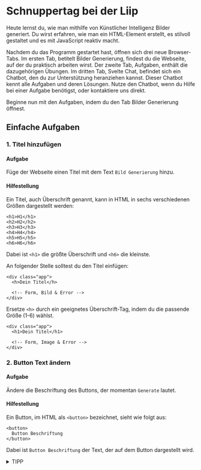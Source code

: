 # Schnuppertag bei der Liip

Heute lernst du, wie man mithilfe von Künstlicher Intelligenz Bilder generiert. Du wirst erfahren, wie man ein HTML-Element erstellt, es stilvoll gestaltet und es mit JavaScript reaktiv macht.

Nachdem du das Programm gestartet hast, öffnen sich drei neue Browser-Tabs. Im ersten Tab, betitelt Bilder Generierung, findest du die Webseite, auf der du praktisch arbeiten wirst. Der zweite Tab, Aufgaben, enthält die dazugehörigen Übungen. Im dritten Tab, Svelte Chat, befindet sich ein Chatbot, den du zur Unterstützung heranziehen kannst. Dieser Chatbot kennt alle Aufgaben und deren Lösungen. Nutze den Chatbot, wenn du Hilfe bei einer Aufgabe benötigst, oder kontaktiere uns direkt.

Beginne nun mit den Aufgaben, indem du den Tab Bilder Generierung öffnest.

## Einfache Aufgaben

### 1. Titel hinzufügen

#### Aufgabe

Füge der Webseite einen Titel mit dem Text `Bild Generierung` hinzu.

#### Hilfestellung

Ein Titel, auch Überschrift genannt, kann in HTML in sechs verschiedenen Größen dargestellt werden:

```svelte
<h1>H1</h1>
<h2>H2</h2>
<h3>H3</h3>
<h4>H4</h4>
<h5>H5</h5>
<h6>H6</h6>
```

Dabei ist `<h1>` die größte Überschrift und `<h6>` die kleinste.

An folgender Stelle solltest du den Titel einfügen:

```svelte
<div class="app">
  <h>Dein Titel</h>

  <!-- Form, Bild & Error -->
</div>
```

Ersetze `<h>` durch ein geeignetes Überschrift-Tag, indem du die passende Größe (1-6) wählst.

<div class="solution">

```svelte
<div class="app">
  <h1>Dein Titel</h1>

  <!-- Form, Image & Error -->
</div>
```

</div>

### 2. Button Text ändern

#### Aufgabe

Ändere die Beschriftung des Buttons, der momentan `Generate` lautet.

#### Hilfestellung

Ein Button, im HTML als `<button>` bezeichnet, sieht wie folgt aus:

```svelte
<button>
  Button Beschriftung
</button>
```

Dabei ist `Button Beschriftung` der Text, der auf dem Button dargestellt wird.

<details>
<summary>TIPP</summary>

Hier siehst du den Abschnitt, wo du die Beschriftung des Buttons verändern kannst.

```svelte
<button
  class="submit-button"
  on:click={handleGenerate}
>
  Neuer Button Text
</button>
```

<div class="solution">

```svelte
<div class="app">
  <form
    class="form"
    on:submit|preventDefault
  >
    <!-- Eingabeaufforderung -->

    <button
      class="submit-button"
      on:click={handleGenerate}
    >
      Neuer Button Text
    </button>
  </form>

  <!-- Bild & Fehlermeldung -->
</div>
```

</div>

### 3. Anweisungstext (Prompt) anpassen

#### Aufgabe

Vereinfache den aktuellen Prompt `"Eine siamesische Katze mit blauen Augen."`

Experimentiere ein wenig mit dem Prompt und betrachte, wie sich die Ergebnisse verändern.

#### Hilfestellung

Hier siehst du, wo du den Prompt verändern sollst.

```svelte
<script lang="ts">
  // Importiere notwendige Quellen und initialisiere Variablen.

  let prompt = "Eine siamesische Katze mit blauen Augen."; // <-- Hier Anpassungen vornehmen

  // Funktion zum Auslösen der Generierung
</script>
```

Verwende `let prompt` als Suchbegriff, nutze `CTRL + F` auf Windows & Linux oder `Command + F` auf MacOS, um dies zu tun.

<div class="solution">

```svelte
<script lang="ts">
  let prompt = "Ein neuer Prompt.";
</script>
```

</div>

### 4. Input & Button Styling

#### Aufgabe

Mit CSS kannst du die Erscheinung von HTML-Elementen anpassen, einschließlich ihrer Farbe, Form und Position.

Deine Aufgabe ist es, die Textfarbe, Hintergrundfarbe und Rahmenfarbe des Generierungsbuttons und des Eingabefelds für den Prompt zu ändern.

#### Hilfestellung

Zwei Klassen sind bereits vorgesehen und warten auf deine Anpassungen.

```svelte
<style>
  .prompt-input {
    /* Füge deine Eigenschaften hier ein. */
  }

  .submit-button {
    /* Füge deine Eigenschaften hier ein. */
  }
</style>
```

<details>
<summary>TIPP</summary>

Du kannst Eigenschaften wie `background`, `color` und `border` verwenden.

```css
.class {
  /* Du kannst die meisten Farben mit ihrem englischen Namen verwenden. */
  background: red;

  /* Gilt auch für Textfarbe. */
  color: black;

  /* Der Rahmen (border) setzt sich aus drei Werten zusammen. */
  /* Erst wird die Dicke angegeben, z.B. 1px. */
  /* Danach folgt der Stil des Rahmens. 'solid' für eine durchgezogene Linie, es gibt aber auch 'dotted' für gepunktet oder 'dashed' für gestrichelt. */
  /* Zu guter Letzt die Farbe des Rahmens, die wie bei background und color, in den meisten Fällen in Englisch angegeben wird. */
  border: 1px solid black;
}
```

</details>

<div class="solution">

```svelte
<style>
  .prompt-input {
    background: red;
    color: green;
  }

  .submit-button {
    background: orange;
    color: white;
  }
</style>
```

</div>

### 5. Lade-Indikator hinzufügen

#### Aufgabe

Ein Lade-Indikator wird verwendet, um anzuzeigen, dass etwas gerade geladen wird.

Hier siehst du ein Beispiel dafür:

<img src="assets/loading-indicator.gif" alt="Lade-Indikator" />

In deinem Fall soll jedoch ein Text eingesetzt werden, um zu signalisieren, dass das Bild momentan erstellt wird.

#### Hilfestellung

Nutze für diese Aufgabe eine Variable und eine `if`-Bedingung.

In Svelte könntest du das so umsetzen:

```svelte
<script>
  let loading = false;

  const generate = () => {
    if (loading) {
      return;
    }

    loading = true;

    // Hier den restlichen Code einfügen

    loading = false;
  }
</script>

{#if loading}
  <p>Wird geladen...</p>
{/if}

<button on:click={generate}>
  Bild erstellen
</button>
```

Anfänglich wird die Variable `loading` auf `false` gesetzt, was bedeutet, dass aktuell nichts geladen wird.

Innerhalb der `generate`-Funktion wird dieser Wert zu Beginn auf `true` geändert, um den Ladevorgang anzuzeigen. Sobald der Prozess abgeschlossen ist, setzen wir `loading` zurück auf `false`. Zudem prüfen wir zu Beginn der Funktion, ob `loading` bereits `true` ist, um die Funktion gegebenenfalls nicht erneut auszuführen.

Die `generate`-Funktion wird aktiviert, wenn der Nutzer auf den Button klickt. Mit `on:click` legen wir fest, dass die Funktion `generate` ausgeführt werden soll, sobald der Button betätigt wird.

Über dem Button wird geprüft, ob `loading` den Wert `true` hat, und falls ja, zeigen wir einen Absatz (`<p>`) mit dem Texthinweis `Wird geladen...` an.

Der Bereich innerhalb von `<script>` ist JavaScript, während alles außerhalb HTML entspricht. Variablen sind dabei reaktiv, was bedeutet, dass eine im `<script>`-Teil erstellte und später veränderte Variable ihre Aktualisierung unmittelbar im zugehörigen HTML wiedergibt. Dies erklärt den Begriff **Reaktiv**, da das HTML automatisch auf jegliche Änderungen im JavaScript **reagiert**.

<div class="solution">

```svelte
<script lang="ts">
  import { generate, error } from "./openai";
  import { addImage, images, removeImage } from "./gallery";

  let source = "";

  let prompt = "Eine siamesische Katze mit blauen Augen.";

  let isGenerating = false;

  const handleGenerate = async () => {
    if (isGenerating) {
      return;
    };

    isGenerating = true;

    source = await generate(prompt);

    isGenerating = false;
  };
</script>

<div class="app">
  <!-- Formular -->

  {#if isGenerating}
    <p>Wird generiert...</p>
  {/if}

  <!-- Bild & Fehlermeldung -->
</div>
```

</div>

### 6. Dynamischer Alt Text hinzufügen

#### Aufgabe

Ein Alt-Text ist bei Bildern im Internet wichtig, falls das Bild nicht geladen werden kann oder für Personen mit Sehbehinderungen, die auf Deine Webseite zugreifen. Ersteres kann z. B. geschehen, wenn die Internetverbindung zu langsam ist oder das Bild aus irgendeinem Grund nicht mehr verfügbar ist.

Setze den Alt-Text des Bildes auf den Text des Prompts.

#### Hilfestellung

In Svelte ist es möglich, den Wert einer Variablen dynamisch als Attribut in Elemente einzufügen.

Hier ein Beispiel:

```svelte
<script>
  let altText = "Ein Bild von einer Katze";
</script>

<img alt="{altText}" />
```

Indem man `{` und `}` in einem Attribut verwendet, kann man Variablen einfügen.

<div class="solution">

```svelte
<div class="app">
  <!-- Formular & Laden -->

  <img
    class="image"
    src={url}
    alt={prompt}
  />

  <!-- Fehlermeldung -->
</div>
```

</div>

## Mittlere Aufgaben

Wir empfehlen den Chatbot spätestens hier zu gebrauchen!

### 7. Bilder Galerie erstellen

#### Aufgabe

Speichere jedes erzeugte Bild zusammen mit dem dazugehörigen Textbefehl und zeige anschließend alle Bilder aus der Liste an.

#### Hilfestellung

Wenn du eine Liste in Svelte vorliegen hast, kannst du diese so durchlaufen, dass wir jedes Element der Liste – in unserem Fall ein Bild – auf dem Bildschirm anzeigen.

```svelte
<script>
  let imageList = ["url1", "url2", "url3"];
</script>

{#each imageList as url}
  <img src={url} />
{/each}
```

Beachte dabei, dass die geschweiften Klammern um `each` genauso wie bei `{#if} ... {/if}` verwendet werden.

Das erste Element nach `each` repräsentiert die Liste, die wir durchgehen wollen. Dann folgt ein `as` und eine neue Variable, die wir hier `url` nennen. Innerhalb des `each`-Blocks können wir die Variable `url` verwenden, um Svelte jedes Bild in einem `<img>`-Tag anzeigen zu lassen.

Eine `addImage`-Funktion haben wir dir bereits zur Verfügung gestellt, um Bilder einer bestehenden Liste hinzuzufügen. So kannst du die `addImage`-Funktion verwenden:

```svelte
<script>
   // Das wäre dein Textbefehl, den du immer wieder ändern kannst.
  let prompt = "Ein Baum auf einer Wiese im Herbst.";
   // Das wäre die URL, die du von der Generierungsfunktion erhältst.
  let url = "url1";

  // So rufst du die `addImage`-Funktion auf.
  addImage(url, prompt);
</script>
```

Diese spezielle Liste haben wir dir ebenfalls bereits bereitgestellt und du kannst sie folgendermaßen nutzen:

```svelte
<!-- $images ist unsere Liste, in der jede URL eines Bildes und der dazugehörige Textbefehl gespeichert ist. -->
{#each $images as { url, prompt }}
  <img src={url} alt={prompt} />
{/each}
```

<div class="solution">

```svelte
<script lang="ts">
  import { generate, error } from "./openai";
  import { addImage, images, removeImage } from "./gallery";

  let source = "";

  let prompt = "Eine siamesische Katze mit blauen Augen.";

  let isGenerating = false;

  const handleGenerate = async () => {
    if (isGenerating) return;

    isGenerating = true;

    const url = await generate(prompt);
    addImage(url, prompt);

    isGenerating = false;
  };
</script>

<div class="app">
  <!-- Form & Loading Indikator -->

  {#each $images as { url, prompt }}
    <img
      class="image"
      src={url}
      alt={prompt}
    />
  {/each}

  <!-- Fehlermeldung -->
</div>
```

</div>

### 8. Styling der Galerie

#### Aufgabe

Passe das Design der Bildergalerie an, sodass zwei Bilder nebeneinander und in derselben Größe dargestellt werden.

#### Hilfestellung

Wenn du mehrere Elemente in einem Raster darstellen möchtest, kannst du es wie folgt machen:

```svelte
<div class="grid">
  <p>Paragraph 1</p>
  <p>Paragraph 2</p>
  <p>Paragraph 3</p>
  <p>Paragraph 4</p>
  <p>Paragraph 5</p>
</div>

<style>
  .grid {
    display: grid;
    grid-template-columns: 1fr 1fr;
    gap: 8px;
    overflow-y: scroll;
  }
</style>
```

Mit diesem CSS werden die fünf Absätze so angeordnet, dass immer zwei nebeneinanderstehen und einen Abstand von 8 Pixel zueinander haben. Das "1fr 1fr" stellt sicher, dass das erste Element im Raster genauso viel Platz einnimmt wie das zweite Element. Die Einstellung `overflow-y: scroll` sorgt dafür, dass Inhalte, die in der Höhe über den Rand des Rasters hinausgehen, verborgen bleiben und durch Scrollen mit dem Mausrad oder Trackpad zugänglich gemacht werden können.

Vergiss nicht, den Bildern die feste Breite zu entziehen und sie stattdessen vom Raster bestimmen zu lassen.

<details>
<summary>TIPP</summary>

Hier findest du das Styling für die Bilder.

```svelte
<style>
  .image {
    width: 768px;
    border: 3px solid black;
    border-radius: 8px;
  }
</style>
```

</details>

<div class="solution">

```svelte
<div class="app">
  <!-- Formular & Laden -->

  <div class="image-grid">
    {#each $images as { url, prompt }}
      <img
        class="image"
        src={url}
        alt={prompt}
      />
    {/each}
  </div>

  <!-- Fehlermeldung -->
</div>

<style>
  /* Andere Styles */

  .image {
    border: 3px solid black;
    border-radius: 8px;
  }

  .image-grid {
    display: grid;
    grid-template-columns: 1fr 1fr;
    gap: 8px;
    overflow-y: scroll;
  }
</style>
```

</div>

### 9. Mehrere Bilder auf einmal

#### Aufgabe

Ergänze ein zusätzliches Eingabefeld, mit dem die Menge an Bildern festgelegt werden kann, die bei jedem Klick auf den Button generiert werden sollen.

#### Hilfestellung

Die `generate`-Funktion, die wir für die Erstellung der Bilder nutzen, akzeptiert einen zusätzlichen Parameter, der die Anzahl der zu generierenden Bilder angibt. Hier ein Beispiel, wie die `generate`-Funktion mit dem neuen Parameter genutzt wird:

```svelte
<script>
  let amount = 4;
  let prompt = "Ein Baum auf einer Wiese im Herbst.";

  let urls = await generate(prompt, amount);
</script>
```

Die erzeugte Liste von URLs kann dann, wie zuvor, mit der `addImage`-Methode zur Liste der Bilder hinzugefügt werden:

```svelte
<script>
  addImage(urls, prompt);
</script>
```

Nachfolgend ein Beispiel für ein Eingabefeld in Svelte, das erlaubt, diese Anzahl zu bestimmen:

```svelte
<script>
  let amount = 1;
</script>

<input type="number" min="1" max="4" bind:value={amount}/>
```

Im `<script>`-Bereich definieren wir eine Variable namens `amount`. Danach fügen wir einen `<input>` ein, der vom Typ `number` ist, was bedeutet, dass man dort keine Buchstaben eingeben kann. Direkt danach legen wir fest, dass das Eingabefeld Werte zwischen mindestens 1 und höchstens 4 akzeptieren soll. Zum Schluss binden wir die Variable `amount` an das `value`-Attribut des Eingabefelds, sodass sich die Variable automatisch aktualisiert, wenn du die Zahl im Eingabefeld änderst.

<div class="solution">

```svelte
<script lang="ts">
  import { generate, error } from "./openai";
  import { addImage, images, removeImage } from "./gallery";

  let source = "";

  let prompt = "Eine siamesische Katze mit blauen Augen.";

  let isGenerating = false;

  let amount = 1;

  const handleGenerate = async () => {
    if (isGenerating) return;

    isGenerating = true;

    const url = await generate(prompt, amount);
    addImage(url, prompt);

    isGenerating = false;
  };
</script>

<div class="app">
  <form
    class="form"
    on:submit|preventDefault
  >
    <!-- Eingabefeld für die Bilderanzahl -->
    <input
      type="number"
      min="1"
      max="4"
      bind:value={amount}
    />
    <!-- Button zum Generieren -->
  </form>

  <!-- Anzeigen von Laden, Bildern & Fehlermeldungen -->
</div>
```

</div>

### 10. Input Styling

#### Aufgabe

Mach das neu erstellte Input-Feld optisch ansprechender, indem du etwas Randabstand und Innenabstand hinzufügst, damit es nicht mehr so platzlos aussieht.

#### Hilfestellung

Randabstand (Margin) und Innenabstand (Padding) dienen beide dazu, zusätzlichen Platz um ein Element herum zu schaffen.

Um das besser zu veranschaulichen, sieh dir dieses Bild an:

<img src="assets/padding-border-margin.png" alt="Padding, Border & Margin"/>

Betrachten wir zunächst die orangefarbene Fläche - das ist der Inhalt, z.B. bei einem `<p>`-Tag wäre das der Text.

Direkt um den Inhalt herum befindet sich eine gelbe Zone, das Padding. Diese Zone liegt zwischen dem Rahmen (Border) und dem Inhalt. Wenn du die Hintergrundfarbe eines Elements festlegst, wird sowohl der Inhalt als auch der Innenabstand (Padding) beeinflusst.

Die blauen Linien stellen den Rahmen (Border) dar und grenzen unser Element vom Rest der Webseite ab. Diesen Rahmen hast du eventuell bereits angepasst.

Die weiße Fläche, das Margin, definiert den Mindestabstand zum nächsten Element.

So wendest du Padding und Margin an:

```svelte
<div class="container">
  <!-- Inhalt -->
</div>

<style>
  .container {
    padding: 8px; /* Anpassung möglich */
    margin: 8px; /* Anpassung möglich */
  }
</style>
```

<div class="solution">

```svelte
<div class="app">
  <form
    class="form"
    on:submit|preventDefault
  >
    <!-- Eingabefeld für den Betrag -->
    <input
      class="amount"
      type="number"
      min="1"
      max="4"
      bind:value={amount}
    />
    <!-- Generiere-Button -->
  </form>

  <!-- Laden, Bilder & Fehlermeldungen -->
</div>

<style>
  /* Weitere Stile */

  .amount {
    padding: 8px; /* Anpassung möglich */
    margin: 8px; /* Anpassung möglich */
  }
</style>
```

</div>

## Schwere Aufgaben

### 11. Einzelne Bilder löschen

#### Aufgabe

Erstelle für jedes Bild einen Button, der das entsprechende Bild aus der Liste entfernt.

#### Hilfestellung

Wir haben bereits Attribute wie `alt` für das `<img>`-Element oder `bind:value` für das `<input>`-Element kennengelernt. `alt` und `value` sind die eigentlichen Attribute, während `bind:` das `value` an eine Variable bindet. Zusätzlich gibt es Modifikatoren, und einer davon ist `on:` für unsere Buttons. `on:click`, nimmt beispielsweise eine Funktion entgegen, die ausgeführt wird, wenn der Button geklickt wird.

Ein Beispiel dazu:

```svelte
<script>
  const handleClick = () => {
    // Code, der ausgeführt wird, wenn der Button geklickt wird.
  }
</script>

<button on:click={handleClick}>
  Button
</button>
```

Fügst du jetzt einen Button unter dem Bild ein, so wirst du feststellen, dass es einen Bild und daneben ein hellgrau unterlegtes Viereck gibt. Dieses Viereck ist unser Button. Nun möchten wir den Button in die obere linke Ecke des Bildes setzen.

In CSS gibt es ein `position` Attribut. Die Werte, die wir verwenden werden, sind `relative` und `absolute`. Diese alleine bewirken noch nichts; man muss zusätzliche Attribute einfügen, wie `top` und `left`. Bei `position: relative` beziehen sich `top` und `left` auf das umgebende Element, was bedeutet, dass `top` und `left` bei `0` in der oberen linken Ecke des Elements wären, vorausgesetzt kein anderes Element stört.

Bei `position: absolute` ist es ähnlich, mit dem Unterschied, dass andere Elemente ignoriert werden und die Positionierung vom nächsten relativ positionierten Element ausgeht. Das ist meist die ganze Webseite.

Indem wir einen `<div>` um das Bild und den Button legen und diesen relativ positionieren, können wir dem Button eine absolute Position geben und `top` sowie `left` auf `0` setzen. Das Ergebnis ist, dass die Bilder wie zuvor im zweispaltigen Raster aufgereiht bleiben und die Buttons oben links an den Bildern anhaften.

Siehe hier ein Beispiel zum Veranschaulichen:

```svelte
<div class="image-container">
  <img src="some_url"/>
  <button class="delete-button">Löschen</button>
</div>

<style>
  .image-container {
    position: relative;
  }

  .delete-button {
    position: absolute;
    top: 0;
    left: 0;
  }
</style>
```

Nun weißt du, wie du einen Button erstellen, ihn positionieren und Funktionen auf Knopfdruck ausführen kannst. Aber wir müssen noch klären, welche Funktion ausgeführt werden soll.

Wir stellen dir die Funktion `removeImage` bereit. Diese nimmt eine URL entgegen und entfernt das entsprechende Bild aus der Liste. So kannst du sie verwenden:

```svelte
<script>
  let url = "url1";

  removeImage(url);
</script>
```

<details>
<summary>TIPP</summary>

Falls du nicht sicher bist, wie du die Funktion einsetzen kannst, sieh dir dieses Beispiel für das `on:click` Attribut an:

```svelte
<script>
  let url = "url1";
</script>

<button on:click={() => removeImage(url)}>
  Löschen
</button>
```

</details>

<div class="solution">

```svelte

<div class="app">
  <!-- Titel, Formular & Ladeanzeige -->

  <div class="image-grid">
    {#each $images as { url, prompt }}
      <div class="image-container">
        <img
          class="image"
          src={url}
          alt={prompt}
        />
        <button
          class="delete-button"
          on:click={() => removeImage(url)}>Löschen</button
        >
      </div>
    {/each}
  </div>

  <!-- Fehlermeldung -->
</div>

<style>
  .image-container {
    position: relative;
  }

  .delete-button {
    position: absolute;
    top: 0;
    left: 0;
  }
</style>
```

</div>
